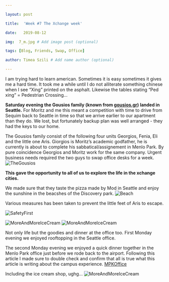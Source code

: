 ```yaml
---

layout: post

title:  'Week #7 The Xchange week'

date:   2019-08-12

img:  7_m.jpg # Add image post (optional)

tags: [Blog, Friends, Swap, Office]

author: Timea Szili # Add name author (optional)

---
```


I am trying hard to learn american. Sometimes it is easy sometimes it gives me a hard time. It took me a while until 
I do not alliterate something chinese when I see “Xing” printed on the asphalt. Likewise the tables stating “Ped xing” = Pedestrian Crossing...

**Saturday evening the Gousios family (known from [gousios.gr](http://gousios.gr)) landed in Seattle.** 
For Moritz and me this meant a competition with time to drive from Sequim back to Seattle in time so that we arrive earlier to our apartment than they do. 
We lost, but fortunately backup plan was well arranged - they had the keys to our home. 

The Gousios family consist of the following four units Georgios, Fenia, Eli and the little one Aris. 
Giorgios is Moritz’s academic godfather, he is currently is about to complete his sabbatical/assignement 
in Menlo Park. By pure coincidence Georgios and Moritz work for the same company. Urgent business needs required the 
two guys to swap office desks for a week. 
![TheGousios]({{site.baseurl}}/assets/img/7_1.jpg) 

**This gave the opportunity to all of us to explore the life in the xchange cities.**

We made sure that they taste the pizza made by Mod in Seattle and enjoy the sunshine in the beacshes of the Discovery park.
![Beach]({{site.baseurl}}/assets/img/7_2.jpg) 

Various measures has been taken to prevent the little feet of Aris to escape.

![SafetyFirst]({{site.baseurl}}/assets/img/7_3.jpg) 

 ![MoreAndMoreIceCream]({{site.baseurl}}/assets/img/7_6.jpg) 
  ![MoreAndMoreIceCream]({{site.baseurl}}/assets/img/7_7.jpg) 

Not only life but the goodies and dinner at the office too. First Monday evening we enjoyed rooftopping in the Seattle office.

The second Monday evening we enjoyed a quick dinner together in the Menlo Park office just before we rode back to the airport. 
Following this article I made sure to double check and confirm that all is true what this article is writing about the campus experience.
[MPKOffice](https://www.businessinsider.com/facebooks-disneyland-inspired-campus-2013-10) 
 
 Including the ice cream shop, ughg...
 ![MoreAndMoreIceCream]({{site.baseurl}}/assets/img/7_8.jpg) 
 
